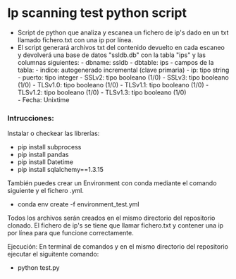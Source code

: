 # Ip scanning test python script

- Script de python que analiza y escanea un fichero de ip's dado en un txt llamado fichero.txt con una ip por línea.
- El script generará archivos txt del contenido devuelto en cada escaneo y devolverá una base de datos "ssldb.db" con la tabla "ips" y las columnas siguientes:   - dbname: ssldb
        - dbtable: ips
            - campos de la tabla: 
            - indice: autogenerado incremental (clave primaria)
            - ip: tipo string
            - puerto: tipo integer
            - SSLv2: tipo booleano (1/0)
            - SSLv3: tipo booleano (1/0)
            - TLSv1.0: tipo booleano (1/0)
            - TLSv1.1: tipo booleano (1/0)
            - TLSv1.2: tipo booleano (1/0)
            - TLSv1.3: tipo booleano (1/0)            
            - Fecha: Unixtime


### Intrucciones:
Instalar o checkear las librerías:
- pip install subprocess
- pip install pandas
- pip install Datetime
- pip install sqlalchemy==1.3.15


También puedes crear un Environment con conda mediante el comando siguiente y el fichero .yml.
- conda env create -f environment_test.yml


Todos los archivos serán creados en el mismo directorio del repositorio clonado.
El fichero de ip's se tiene que llamar fichero.txt y contener una ip por línea para que funcione correctamente.

Ejecución:
En terminal de comandos y en el mismo directorio del repositorio ejecutar el siguitente comando:
- python test.py
